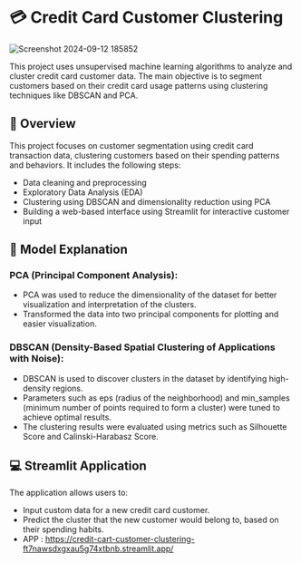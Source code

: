 # 💳 Credit Card Customer Clustering 
![Screenshot 2024-09-12 185852](https://github.com/user-attachments/assets/46f5e01c-1808-4fa4-ac56-03c63fb5dbf9)


This project uses unsupervised machine learning algorithms to analyze and cluster credit card customer data. The main objective is to segment customers based on their credit card usage patterns using clustering techniques like DBSCAN and PCA. 

## 🚀 Overview
This project focuses on customer segmentation using credit card transaction data, clustering customers based on their spending patterns and behaviors. It includes the following steps:

- Data cleaning and preprocessing
- Exploratory Data Analysis (EDA)
- Clustering using DBSCAN and dimensionality reduction using PCA
- Building a web-based interface using Streamlit for interactive customer input

## 🧠 Model Explanation
### PCA (Principal Component Analysis):
- PCA was used to reduce the dimensionality of the dataset for better visualization and interpretation of the clusters.
- Transformed the data into two principal components for plotting and easier visualization.


### DBSCAN (Density-Based Spatial Clustering of Applications with Noise):
- DBSCAN is used to discover clusters in the dataset by identifying high-density regions.
- Parameters such as eps (radius of the neighborhood) and min_samples (minimum number of points required to form a cluster) were tuned to achieve optimal results.
- The clustering results were evaluated using metrics such as Silhouette Score and Calinski-Harabasz Score.

## 💻 Streamlit Application 
The application allows users to:

- Input custom data for a new credit card customer.
- Predict the cluster that the new customer would belong to, based on their spending habits.
- APP : https://credit-cart-customer-clustering-ft7nawsdxgxau5g74xtbnb.streamlit.app/
